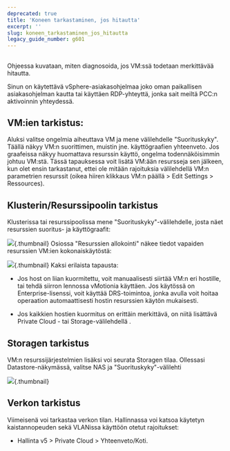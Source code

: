 ```yaml
---
deprecated: true
title: 'Koneen tarkastaminen, jos hitautta'
excerpt: ''
slug: koneen_tarkastaminen_jos_hitautta
legacy_guide_number: g601
---
```



## 
Ohjeessa kuvataan, miten diagnosoida, jos VM:ssä todetaan merkittävää hitautta.

Sinun on käytettävä vSphere-asiakasohjelmaa joko oman paikallisen asiakasohjelman kautta tai käyttäen RDP-yhteyttä, jonka sait meiltä PCC:n aktivoinnin yhteydessä.


## VM:ien tarkistus:
Aluksi valitse ongelmia aiheuttava VM ja mene välilehdelle "Suorituskyky". Täällä näkyy VM:n suorittimen, muistin jne. käyttögraafien yhteenveto. Jos graafeissa näkyy huomattava resurssin käyttö, ongelma todennäköisimmin johtuu VM:stä.
Tässä tapauksessa voit lisätä VM:ään resursseja sen jälkeen, kun olet ensin tarkastanut, ettei ole mitään rajoituksia välilehdellä VM:n parametrien resurssit (oikea hiiren klikkaus VM:n  päällä > Edit Settings > Ressources).


## Klusterin/Resurssipoolin tarkistus
Klusterissa tai resurssipoolissa mene "Suorituskyky"-välilehdelle, josta näet resurssien suoritus- ja käyttögraafit:

![](images/img_95.jpg){.thumbnail}
Osiossa "Resurssien allokointi" näkee tiedot vapaiden resurssien VM:ien kokonaiskäytöstä:

![](images/img_96.jpg){.thumbnail}
Kaksi erilaista tapausta:

- Jos host on liian kuormitettu, voit manuaalisesti siirtää VM:n eri hostille, tai tehdä siirron lennossa vMotionia käyttäen. Jos käytössä on Enterprise-lisenssi, voit käyttää DRS-toimintoa, jonka avulla voit hoitaa operaation automaattisesti hostin resurssien käytön mukaisesti.

- Jos kaikkien hostien kuormitus on erittäin merkittävä, on niitä lisättävä Private Cloud - tai Storage-välilehdellä .




## Storagen tarkistus
VM:n resurssijärjestelmien lisäksi voi seurata Storagen tilaa. Ollessasi Datastore-näkymässä, valitse NAS ja "Suorituskyky"-välilehti

![](images/img_97.jpg){.thumbnail}


## Verkon tarkistus
Viimeisenä voi tarkastaa verkon tilan.
Hallinnassa voi katsoa käytetyn kaistannopeuden sekä VLANissa käyttöön otetut rajoitukset:


- Hallinta v5 > Private Cloud > Yhteenveto/Koti.



